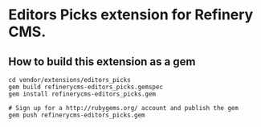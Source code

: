 # Editors Picks extension for Refinery CMS.

## How to build this extension as a gem

    cd vendor/extensions/editors_picks
    gem build refinerycms-editors_picks.gemspec
    gem install refinerycms-editors_picks.gem

    # Sign up for a http://rubygems.org/ account and publish the gem
    gem push refinerycms-editors_picks.gem